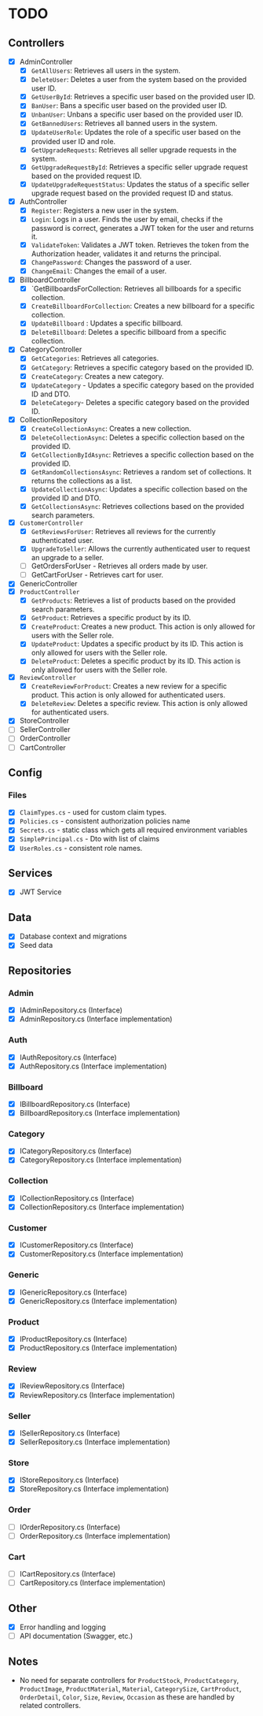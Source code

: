 # TODO

## Controllers
- [x] AdminController
	- [x] `GetAllUsers`: Retrieves all users in the system.
	- [x] `DeleteUser`: Deletes a user from the system based on the provided user ID.
	- [x] `GetUserById`: Retrieves a specific user based on the provided user ID.
	- [x] `BanUser`: Bans a specific user based on the provided user ID.
	- [x] `UnbanUser`: Unbans a specific user based on the provided user ID.
	- [x] `GetBannedUsers`: Retrieves all banned users in the system.
	- [x] `UpdateUserRole`: Updates the role of a specific user based on the provided user ID and role.
	- [x] `GetUpgradeRequests`: Retrieves all seller upgrade requests in the system.
	- [x] `GetUpgradeRequestById`: Retrieves a specific seller upgrade request based on the provided request ID.
	- [x] `UpdateUpgradeRequestStatus`: Updates the status of a specific seller upgrade request based on the provided request ID and status.
- [x] AuthController
	- [x] `Register`: Registers a new user in the system.
	- [x] `Login`: Logs in a user. Finds the user by email, checks if the password is correct, generates a JWT token for the user and returns it.
	- [x] `ValidateToken`: Validates a JWT token. Retrieves the token from the Authorization header, validates it and returns the principal.
	- [x] `ChangePassword`: Changes the password of a user.
	- [x] `ChangeEmail`: Changes the email of a user.
- [x] BillboardController
	- [x] `GetBillboardsForCollection: Retrieves all billboards for a specific collection.
	- [x] `CreateBillboardForCollection`: Creates a new billboard for a specific collection. 
	- [x] `UpdateBillboard` :  Updates a specific billboard.
	- [x] `DeleteBillboard`: Deletes a specific billboard from a specific collection. 
- [x] CategoryController
	- [x] `GetCategories`: Retrieves all categories. 
	- [x] `GetCategory`: Retrieves a specific category based on the provided ID. 
	- [x] `CreateCategory`: Creates a new category.
	- [x] `UpdateCategory` - Updates a specific category based on the provided ID and DTO.
	- [x] `DeleteCategory`- Deletes a specific category based on the provided ID.
- [x] CollectionRepository
	- [x] `CreateCollectionAsync`: Creates a new collection.
	- [x] `DeleteCollectionAsync`: Deletes a specific collection based on the provided ID. 
	- [x] `GetCollectionByIdAsync`: Retrieves a specific collection based on the provided ID. 
	- [x] `GetRandomCollectionsAsync`: Retrieves a random set of collections. It returns the collections as a list.
	- [x] `UpdateCollectionAsync`: Updates a specific collection based on the provided ID and DTO. 
	- [x] `GetCollectionsAsync`: Retrieves collections based on the provided search parameters.
- [x] `CustomerController`
	- [x] `GetReviewsForUser`: Retrieves all reviews for the currently authenticated user.
	- [x] `UpgradeToSeller`: Allows the currently authenticated user to request an upgrade to a seller.
	- [ ] GetOrdersForUser - Retrieves all orders made by user.
	- [ ] GetCartForUser - Retrieves cart for user.
- [x] GenericController
- [x] `ProductController`
	- [x] `GetProducts`: Retrieves a list of products based on the provided search parameters.
	- [x] `GetProduct`: Retrieves a specific product by its ID.
	- [x] `CreateProduct`: Creates a new product. This action is only allowed for users with the Seller role.
	- [x] `UpdateProduct`: Updates a specific product by its ID. This action is only allowed for users with the Seller role.
	- [x] `DeleteProduct`: Deletes a specific product by its ID. This action is only allowed for users with the Seller role.
- [x] `ReviewController`
	- [x] `CreateReviewForProduct`: Creates a new review for a specific product. This action is only allowed for authenticated users.
	- [x] `DeleteReview`: Deletes a specific review. This action is only allowed for authenticated users.
- [x] StoreController
- [ ] SellerController
- [ ] OrderController
- [ ] CartController 

## Config

### Files
- [x] `ClaimTypes.cs` - used for custom claim types.
- [x] `Policies.cs` - consistent authorization policies name
- [x] `Secrets.cs` - static class which gets all required environment variables 
- [x] `SimplePrincipal.cs` - Dto with list of claims
- [x] `UserRoles.cs` - consistent role names.

## Services
- [x] JWT Service

## Data
- [x] Database context and migrations
- [x] Seed data

## Repositories
### Admin
- [x] IAdminRepository.cs (Interface)
- [x] AdminRepository.cs (Interface implementation)
### Auth
- [x] IAuthRepository.cs (Interface)
- [x] AuthRepository.cs (Interface implementation)
### Billboard
- [x] IBillboardRepository.cs (Interface)
- [x] BillboardRepository.cs (Interface implementation)
### Category
- [x] ICategoryRepository.cs (Interface)
- [x] CategoryRepository.cs (Interface implementation)
### Collection
- [x] ICollectionRepository.cs (Interface)
- [x] CollectionRepository.cs (Interface implementation)
### Customer
- [x] ICustomerRepository.cs (Interface)
- [x] CustomerRepository.cs (Interface implementation)
### Generic
- [x] IGenericRepository.cs (Interface)
- [x] GenericRepository.cs (Interface implementation)
### Product
- [x] IProductRepository.cs (Interface)
- [x] ProductRepository.cs (Interface implementation)
### Review
- [x] IReviewRepository.cs (Interface)
- [x] ReviewRepository.cs (Interface implementation)
### Seller
- [x] ISellerRepository.cs (Interface)
- [x] SellerRepository.cs (Interface implementation)
### Store
- [x] IStoreRepository.cs (Interface)
- [x] StoreRepository.cs (Interface implementation)
### Order
- [ ] IOrderRepository.cs (Interface)
- [ ] OrderRepository.cs (Interface implementation)
### Cart
- [ ] ICartRepository.cs (Interface)
- [ ] CartRepository.cs (Interface implementation)

## Other
- [x] Error handling and logging
- [ ] API documentation (Swagger, etc.)

## Notes
- No need for separate controllers for `ProductStock`, `ProductCategory`, `ProductImage`, `ProductMaterial`, `Material`, `CategorySize`, `CartProduct`, `OrderDetail`, `Color`, `Size`, `Review`, `Occasion` as these are handled by related controllers.